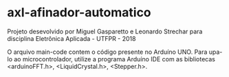 # axl-afinador-automatico
Projeto desevolvido por Miguel Gasparetto e Leonardo Strechar para disciplina Eletrônica Aplicada - UTFPR - 2018

O arquivo main-code contem o código presente no Arduíno UNO. Para upa-lo ao microcontrolador, utilize a programa Arduíno IDE com as bibliotecas <arduinoFFT.h>, <LiquidCrystal.h>, <Stepper.h>. 
